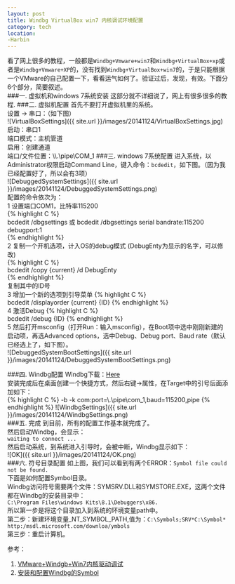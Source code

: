 ```yaml
---
layout: post
title: Windbg VirtualBox win7 内核调试环境配置
category: tech
location:
-Harbin
---
```


看了网上很多的教程，一般都是`Windbg+Vmware+win7`和`Windbg+VirtualBox+xp`或者是`Windbg+Vmware+XP`的，没有找到`Windbg+VirtualBox+win7`的，于是只能根据一个VMware的自己配置一下，看看运气如何了。验证过后，发现，有效。下面分6个部分，简要叙述。    
###一. 虚拟机和windows 7系统安装
这部分就不详细说了，网上有很多很多的教程.
###二. 虚拟机配置
首先不要打开虚拟机里的系统。     
设置 -> 串口：（如下图）    
![VirtualBoxSettings]({{ site.url }}/images/20141124/VirtualBoxSettings.jpg)    
启动：串口1    
端口模式：主机管道    
启用：创建通道    
端口/文件位置：\\\\.\pipe\COM_1
###三. windows 7系统配置
进入系统，以Administrator权限启动Command Line，键入命令：`bcdedit`，如下图。（因为我已经配置好了，所以会有3项）    
![DebuggedSystemSettings]({{ site.url }}/images/20141124/DebuggedSystemSettings.png)    
配置的命令依次为：    
1 设置端口COM1，比特率115200  
{% highlight C %}  
bcdedit /dbgsettings 或 bcdedit /dbgsettings serial bandrate:115200 debugport:1    
{% endhighlight %}    
2 复制一个开机选项，计入OS的debug模式 (DebugEnty为显示的名字，可以修改)   
{% highlight C %}  
bcdedit /copy {current} /d DebugEnty    
{% endhighlight %}     
复制其中的ID号     
3 增加一个新的选项到引导菜单
{% highlight C %}  
bcdedit /displayorder {current} {ID} 
{% endhighlight %}     
4 激活Debug
{% highlight C %}  
bcdedit /debug {ID}
{% endhighlight %}     
5 然后打开msconfig（打开Run：输入msconfig），在Boot项中选中刚刚新建的启动项，再选Advanced options，选中Debug、Debug port、Baud rate（默认已经选上了，如下图）。    
![DebuggedSystemBootSettings]({{ site.url }}/images/20141124/DebuggedSystemBootSettings.png)        

###四. Windbg配置
Windbg下载：[Here](http://www.windbg.org/)    
安装完成后在桌面创建一个快捷方式，然后右键->属性，在Target中的引号后面添加如下：    
{% highlight C %}
-b -k com:port=\\.\pipe\com_1,baud=115200,pipe
{% endhighlight %}
![WindbgSettings]({{ site.url }}/images/20141124/WindbgSettings.png)    
###五. 完成
到目前，所有的配置工作基本就完成了。    
然后启动Windbg，会显示：    
`waiting to connect ...`    
然后启动系统，到系统进入引导时，会被中断，Windbg显示如下：    
![OK]({{ site.url }}/images/20141124/OK.png)      
###六. 符号目录配置
如上图，我们可以看到有两个ERROR：`Symbol file could not be found.`    
下面是如何配置Symbol目录。    
Windbg访问符号需要两个文件：SYMSRV.DLL和SYMSTORE.EXE，这两个文件都在Windbg的安装目录中：    
`C:\Program Files\windows Kits\8.1\Debuggers\x86.`       
所以第一步是将这个目录加入到系统的环境变量path中。    
第二步：新建环境变量_NT_SYMBOL_PATH,值为：`C:\Symbols;SRV*C:\Symbol* http:/msdl.microsoft.com/downloa/ymbols `   
第三步：重启计算机。

参考：    
1. [VMware+Windgb+Win7内核驱动调试](http://yexin218.iteye.com/blog/545187)     
2. [安装和配置Windbg的Symbol](blog.csdn.net/whatday/article/details/7290164)